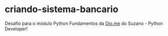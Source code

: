 # criando-sistema-bancario
Desafio para o módulo Python Fundamentos da [Dio.me](https://www.dio.me/) do Suzano - Python Developer!
